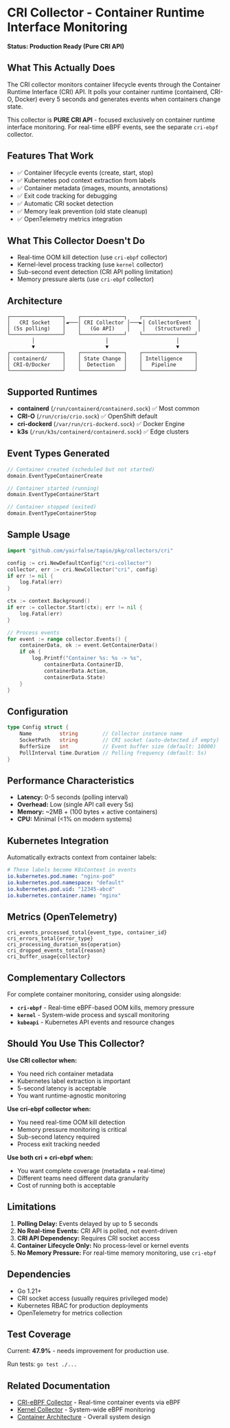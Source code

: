 # CRI Collector - Container Runtime Interface Monitoring

**Status: Production Ready (Pure CRI API)**

## What This Actually Does

The CRI collector monitors container lifecycle events through the Container Runtime Interface (CRI) API. It polls your container runtime (containerd, CRI-O, Docker) every 5 seconds and generates events when containers change state.

This collector is **PURE CRI API** - focused exclusively on container runtime interface monitoring. For real-time eBPF events, see the separate `cri-ebpf` collector.

## Features That Work

- ✅ Container lifecycle events (create, start, stop)
- ✅ Kubernetes pod context extraction from labels
- ✅ Container metadata (images, mounts, annotations)
- ✅ Exit code tracking for debugging
- ✅ Automatic CRI socket detection
- ✅ Memory leak prevention (old state cleanup)
- ✅ OpenTelemetry metrics integration

## What This Collector Doesn't Do

- Real-time OOM kill detection (use `cri-ebpf` collector)
- Kernel-level process tracking (use `kernel` collector)
- Sub-second event detection (CRI API polling limitation)
- Memory pressure alerts (use `cri-ebpf` collector)

## Architecture

```
┌─────────────────┐    ┌──────────────┐    ┌─────────────────┐
│   CRI Socket    │◄───│ CRI Collector │───►│ CollectorEvent  │
│ (5s polling)    │    │   (Go API)    │    │   (Structured)  │
└─────────────────┘    └──────────────┘    └─────────────────┘
        │                       │                      │
        ▼                       ▼                      ▼
┌─────────────────┐    ┌──────────────┐    ┌─────────────────┐
│ containerd/     │    │ State Change │    │ Intelligence    │
│ CRI-O/Docker    │    │  Detection   │    │   Pipeline      │
└─────────────────┘    └──────────────┘    └─────────────────┘
```

## Supported Runtimes

- **containerd** (`/run/containerd/containerd.sock`) ✅ Most common
- **CRI-O** (`/run/crio/crio.sock`) ✅ OpenShift default
- **cri-dockerd** (`/var/run/cri-dockerd.sock`) ✅ Docker Engine
- **k3s** (`/run/k3s/containerd/containerd.sock`) ✅ Edge clusters

## Event Types Generated

```go
// Container created (scheduled but not started)
domain.EventTypeContainerCreate

// Container started (running)
domain.EventTypeContainerStart  

// Container stopped (exited)
domain.EventTypeContainerStop
```

## Sample Usage

```go
import "github.com/yairfalse/tapio/pkg/collectors/cri"

config := cri.NewDefaultConfig("cri-collector")
collector, err := cri.NewCollector("cri", config)
if err != nil {
    log.Fatal(err)
}

ctx := context.Background()
if err := collector.Start(ctx); err != nil {
    log.Fatal(err)
}

// Process events
for event := range collector.Events() {
    containerData, ok := event.GetContainerData()
    if ok {
        log.Printf("Container %s: %s -> %s", 
            containerData.ContainerID,
            containerData.Action,
            containerData.State)
    }
}
```

## Configuration

```go
type Config struct {
    Name         string        // Collector instance name
    SocketPath   string        // CRI socket (auto-detected if empty)
    BufferSize   int           // Event buffer size (default: 10000)
    PollInterval time.Duration // Polling frequency (default: 5s)
}
```

## Performance Characteristics

- **Latency:** 0-5 seconds (polling interval)
- **Overhead:** Low (single API call every 5s)
- **Memory:** ~2MB + (100 bytes × active containers)
- **CPU:** Minimal (<1% on modern systems)

## Kubernetes Integration

Automatically extracts context from container labels:

```yaml
# These labels become K8sContext in events
io.kubernetes.pod.name: "nginx-pod"
io.kubernetes.pod.namespace: "default"
io.kubernetes.pod.uid: "12345-abcd"
io.kubernetes.container.name: "nginx"
```

## Metrics (OpenTelemetry)

```
cri_events_processed_total{event_type, container_id}
cri_errors_total{error_type}
cri_processing_duration_ms{operation}
cri_dropped_events_total{reason}
cri_buffer_usage{collector}
```

## Complementary Collectors

For complete container monitoring, consider using alongside:

- **`cri-ebpf`** - Real-time eBPF-based OOM kills, memory pressure
- **`kernel`** - System-wide process and syscall monitoring  
- **`kubeapi`** - Kubernetes API events and resource changes

## Should You Use This Collector?

**Use CRI collector when:**
- You need rich container metadata
- Kubernetes label extraction is important
- 5-second latency is acceptable
- You want runtime-agnostic monitoring

**Use cri-ebpf collector when:**
- You need real-time OOM kill detection
- Memory pressure monitoring is critical
- Sub-second latency required
- Process exit tracking needed

**Use both cri + cri-ebpf when:**
- You want complete coverage (metadata + real-time)
- Different teams need different data granularity
- Cost of running both is acceptable

## Limitations

1. **Polling Delay:** Events delayed by up to 5 seconds
2. **No Real-time Events:** CRI API is polled, not event-driven
3. **CRI API Dependency:** Requires CRI socket access
4. **Container Lifecycle Only:** No process-level or kernel events
5. **No Memory Pressure:** For real-time memory monitoring, use `cri-ebpf`

## Dependencies

- Go 1.21+
- CRI socket access (usually requires privileged mode)
- Kubernetes RBAC for production deployments
- OpenTelemetry for metrics collection

## Test Coverage

Current: **47.9%** - needs improvement for production use.

Run tests: `go test ./...`

## Related Documentation

- [CRI-eBPF Collector](../cri-ebpf/README.md) - Real-time container events via eBPF
- [Kernel Collector](../kernel/README.md) - System-wide eBPF monitoring
- [Container Architecture](../../ARCHITECTURE.md) - Overall system design
